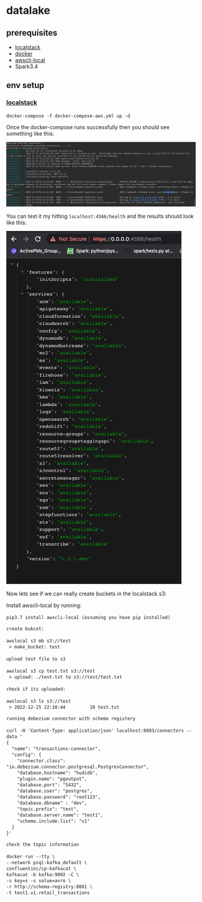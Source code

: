 # datalake

## prerequisites

- [localstack](https://localstack.cloud/)
- [docker](https://www.docker.com/)
- [awscli-local](https://github.com/localstack/awscli-local)
- Spark3.4


## env setup

### [localstack](https://localstack.cloud/)

```shell
docker-compose -f docker-compose-aws.yml up -d
```

Once the docker-compose runs successfully then you should see something like this:

![](screenshots/localstack-success.png)

You can test it my hitting `localhost:4566/health` and the results should look like this:

![](screenshots/uitest.png)

Now lets see if we can really create buckets in the localstack s3:

Install awscli-local by running:

`pip3.7 install awscli-local (assuming you have pip installed)`

```shell
create bukcet:

awslocal s3 mb s3://test
 > make_bucket: test

upload test file to s3

awslocal s3 cp test.txt s3://test
 > upload: ./test.txt to s3://test/test.txt

check if its uploaded:

awslocal s3 ls s3://test
 > 2022-12-25 22:18:44         10 test.txt
```

```shell
running debezium connector with schema registery

curl -H 'Content-Type: application/json' localhost:8083/connectors --data '
{
  "name": "transactions-connector",
  "config": {
    "connector.class": "io.debezium.connector.postgresql.PostgresConnector",
    "database.hostname": "hudidb",
    "plugin.name": "pgoutput",
    "database.port": "5432",
    "database.user": "postgres",
    "database.password": "root123",
    "database.dbname" : "dev",
    "topic.prefix": "test",
    "database.server.name": "test1",
    "schema.include.list": "v1"
  }
}'

```

```shell
check the topic information

docker run --tty \
--network psql-kafka_default \
confluentinc/cp-kafkacat \
kafkacat -b kafka:9092 -C \
-s key=s -s value=avro \
-r http://schema-registry:8081 \
-t test1.v1.retail_transactions

```